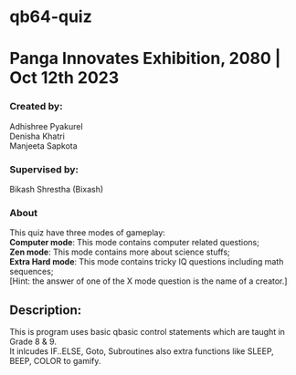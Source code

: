 # qb64-quiz
# Panga Innovates Exhibition, 2080 | Oct 12th 2023
### Created by: 
Adhishree Pyakurel  
Denisha Khatri  
Manjeeta Sapkota  
### Supervised by:
Bikash Shrestha (Bixash)  

### About
This quiz have three modes of gameplay:  
**Computer mode**: This mode contains computer related questions;  
**Zen mode**: This mode contains more about science stuffs;  
**Extra Hard mode**: This mode contains tricky IQ questions including math sequences;  
[Hint: the answer of one of the X mode question is the name of a creator.]  


## Description:
This is program uses basic qbasic control statements which are taught in Grade 8 & 9.  
It inlcudes IF..ELSE, Goto, Subroutines also extra functions like SLEEP, BEEP, COLOR to gamify.  





